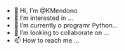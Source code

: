 - 👋 Hi, I’m @KMendono
- 👀 I’m interested in ...
- 🌱 I’m currently o programr  Python...
- 💞️ I’m looking to collaborate on ...
- 📫 How to reach me ...

<!---
KMendono/KMendono is a ✨ special ✨ repository because its `README.md` (this file) appears on your GitHub profile.
You can click the Preview link to take a look at your changes.
--->
